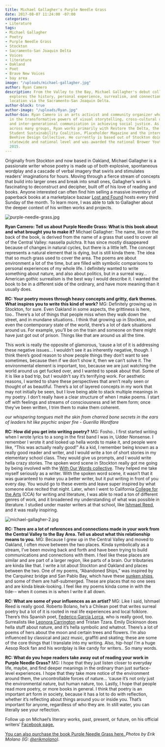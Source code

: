 ```yaml
---
title: Michael Gallagher's Purple Needle Grass
date: 2017-08-07 11:24:00 -07:00
categories:
- Literature
tags:
- Michael Gallagher
- Poetry
- Purple Needle Grass
- Stockton
- Sacramento-San Joaquin Delta
- Voices
- literature
- Oakland
- Poet
- Brave New Voices
- bay area
image: "/uploads/michael-gallagher.jpg"
author: Ryan Camero
description: From the Valley to the Bay, Michael Gallagher's debut collection of poetry
  explores the history, personal experience, surrealism, and connection of these two
  location via the Sacramento-San Joaquin Delta.
author-block: true
author-image: "/uploads/Ryan.jpg"
author-bio: Ryan Camero is an arts activist and community organizer who believes wholeheartedly
  in the transformative powers of visual storytelling, cross-cultural understanding,
  and inter-generational communication in achieving social justice. As a coalition-builder
  across many groups, Ryan works primarily with Restore the Delta, the statewide California
  Student Sustainability Coalition, Placeholder Magazine and the internationally known
  Beehive Design Collective. He currently is based out of Stockton doing work on the
  statewide and national level and was awarded the national Brower Youth Award in
  2015.
---
```


Originally from Stockton and now based in Oakland, Michael Gallagher is a passionate writer whose poetry is made up of both explosive, spontaneous wordplay and a cascade of verbal imagery that swirls and stimulates readers’ imaginations for hours. Moving through a fierce stream of concepts that build into larger ones and break into small ones, Gallagher’s work is fascinating to deconstruct and decipher, built off of his love of reading and books. Anyone interested can often find him selling a massive inventory of paperback books at a marketplace bazaar [Lost and Found](http://www.lostandfound510.com/) hosts every third Sunday of the month. To learn more, I was able to talk to Gallagher about the deeper context of his written works and projects.

![purple-needle-grass.jpg](/uploads/purple-needle-grass.jpg)

**Ryan Camero: Tell us about Purple Needle Grass: What is this book about and what brought you to make it?**
Michael Gallagher: The name, like on the back of the book, is derived from the name of a grass that used to cover all of the Central Valley: nassella pulchra. It has since mostly disappeared because of changes in natural cycles, but there is a little left. The concept represents a natural element that is dying, but is still kinda there. The idea that so much grass used to cover the area. The poems are about environment a lot of the time, but are filled with symbolic comparisons to personal experiences of my whole life. I definitely wanted to write something about nature, and also about politics, but in a surreal way… American gothic surrealism is the best way I would describe it. I wanted the book to be in a different side of the ordinary, and have more meaning than it usually does.


**RC: Your poetry moves through heavy concepts and gritty, dark themes. What inspires you to write this kind of work?**
MG: Definitely growing up in Stockton, for sure. Even Oakland in some aspects, the grittiness is here, too.. There’s a lot of things that people miss when they walk down the street, and in mundane situations.. I think that growing up in Stockton, and even the contemporary state of the world, there’s a lot of dark situations around us. For example, you’ll be on the train and someone on there might have just got out of prison. Things like that are around us all the time. 


This work is really the opposite of glamorous, ‘cause a lot of it is addressing these negative issues… I wouldn’t see it as inherently negative, though. I think there’s good reason to show people things they don’t want to see sometimes, because then if we don’t show it, then we can’t solve it. The environmental element is important, too, because we are just watching the world around us get fucked over, and I wanted to speak about that. Some of it is like a bad trip, but I wouldn’t say it’s terrifying work. For aesthetic reasons, I wanted to share these perspectives that aren’t really seen or thought of as beautiful. There’s a lot of layered concepts in my work that may not initially be seen, but I love being able to stack multiple meanings in my poetry. I don’t really have a clear structure of when I make poems. I start off with feelings and streams of consciousness and let them form; once they’ve been written, I trim them to make them coherent. 

_our whispering tongues melt_
_the skin from charred bone_
_secrets in the ears of leaders_
_hit like psychic sniper fire_
_- Guerilla Wordfare_

**RC: How did you get into writing poetry?**
MG: Fosho.. I first started writing when I wrote lyrics to a song in the first band I was in, Udder Nonsense. I remember I wrote it and looked up hella words to make it, and people were like, “This was actually really good!” As a kid, I remember being known as a really good reader and writer, and I would write a ton of short stories in my elementary school class. They would give us prompts, and I would write hella crazy stories. The spoken word scene in Stockton really got me going by being involved with the [With Our Words collective](https://www.facebook.com/withourwords/). They helped me take myself seriously as a writer. With the spoken word scene, it wasn’t that it was guaranteed to make you a better writer, but it put writing in front of you every day. You would go to these events and leave super inspired by what someone else recited that night. Later, when I went to California [College for the Arts](https://www.cca.edu/) (CCA) for writing and literature, I was able to read a ton of different genres of work, and it broadened my understanding of what was possible in literature. I studied under master writers at that school, like [Ishmael Reed](http://ishmaelreed.org/), and it was really inspiring.

![michael-gallagher-2.jpg](/uploads/michael-gallagher-2.jpg)

**RC: There are a lot of references and connections made in your work from the Central Valley to the Bay Area. Tell us about what this relationship means to you.**
MG: Because I grew up in the Central Valley and moved to Oakland, I often move between the two places. Kinda symbolically as a stream, I’ve been moving back and forth and have been trying to build communications and connections with them. I feel like these places are similar and are part of a larger region, like parts of a brain. Our tributaries are kinda like that. I write a lot about Stockton and Oakland and places between the two. One of my poems, “Abandoned Ships,” was inspired by the Carquinez bridge and San Pablo Bay, which have these [sunken ships](http://www.businessinsider.com/mothball-fleet-of-decaying-ships-off-coast-of-san-francisco-2014-10/#ch-of-the-fleet-that-heiden-photographed-has-already-been-scrapped-this-attack-cargo-ship-the-uss-tulare-was-held-inside-a-larger-mining-barge-in-the-fleet-until-2012-when-it-was-sent-to-be-dismantled-5), and some of them are half-submerged. These are places that no one sees and are kinda bleak-looking. I feel like my poems kinda come in with the tide-- when it comes in is when I write it all down.


**RC: What are some of your influences as an artist?**
MG: Like I said, Ishmael Reed is really good. Roberto Bolano, he’s a Chilean poet that writes surreal poetry but a lot of it is rooted in real life experiences and local folklore. There’s this Spanish poet, [Federico Garcia Lorca](https://www.poemhunter.com/poem/dawn-86/), who is really good, too. Surrealists like [Leonora Carrington](http://www.leocarrington.com/) and Tristan Tzara. Emily Dickinson does hella stuff about nature, and it’s hella symbolic and whatnot. There’s a lot of poems of hers about the moon and certain trees and flowers. I’m also influenced by classical and jazz music, graffiti and skating; these are some of the core things that I translate into my writing. Also, hip-hop! I’m a huge Aesop Rock fan and his wordplay is like candy for writers.. So many words.


**RC: What do you hope readers take away out of reading your work in Purple Needle Grass?**
MG: I hope that they just listen closer to everyday life, maybe, and find deeper meanings in the ordinary than just surface-level experiences. I hope that they take more notice of the environment around them, the uncontrollable forces of nature… ‘cause it’s not only just the environmental nature, but human nature, too. Lastly, I hope that people read more poetry, or more books in general. I think that poetry is an important art form in society, because it has a lot to do with reflection, whether it’s reflecting about things around you or inside you. That’s important for anyone, regardless of who they are. In still water, you can literally see your reflection. 

Follow up on Michael’s literary works, past, present, or future, on his official writers’ [Facebook page.](https://www.facebook.com/MichaelGallagherWriter/)

[You can also purchase the book Purple Needle Grass here. 
](http://amzn.to/2uO591W)
*Photos by Erik Molano (IG: [@erikmolano](https://www.instagram.com/erikmolano/)).*

